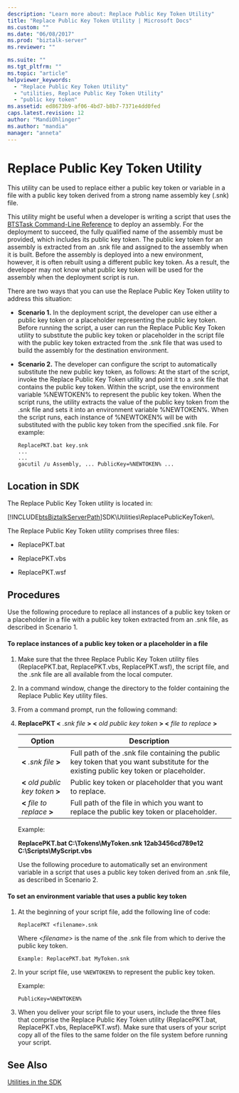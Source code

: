 ```yaml
---
description: "Learn more about: Replace Public Key Token Utility"
title: "Replace Public Key Token Utility | Microsoft Docs"
ms.custom: ""
ms.date: "06/08/2017"
ms.prod: "biztalk-server"
ms.reviewer: ""

ms.suite: ""
ms.tgt_pltfrm: ""
ms.topic: "article"
helpviewer_keywords: 
  - "Replace Public Key Token Utility"
  - "utilities, Replace Public Key Token Utility"
  - "public key token"
ms.assetid: ed8673b9-af06-4bd7-b8b7-7371e4dd0fed
caps.latest.revision: 12
author: "MandiOhlinger"
ms.author: "mandia"
manager: "anneta"
---
```

# Replace Public Key Token Utility
This utility can be used to replace either a public key token or variable in a file with a public key token derived from a strong name assembly key (.snk) file.  
  
 This utility might be useful when a developer is writing a script that uses the [BTSTask Command-Line Reference](../core/btstask-command-line-reference.md) to deploy an assembly. For the deployment to succeed, the fully qualified name of the assembly must be provided, which includes its public key token. The public key token for an assembly is extracted from an .snk file and assigned to the assembly when it is built. Before the assembly is deployed into a new environment, however, it is often rebuilt using a different public key token. As a result, the developer may not know what public key token will be used for the assembly when the deployment script is run.  
  
 There are two ways that you can use the Replace Public Key Token utility to address this situation:  
  
-   **Scenario 1.** In the deployment script, the developer can use either a public key token or a placeholder representing the public key token. Before running the script, a user can run the Replace Public Key Token utility to substitute the public key token or placeholder in the script file with the public key token extracted from the .snk file that was used to build the assembly for the destination environment.  
  
-   **Scenario 2.** The developer can configure the script to automatically substitute the new public key token, as follows: At the start of the script, invoke the Replace Public Key Token utility and point it to a .snk file that contains the public key token. Within the script, use the environment variable %NEWTOKEN% to represent the public key token. When the script runs, the utility extracts the value of the public key token from the .snk file and sets it into an environment variable %NEWTOKEN%. When the script runs, each instance of %NEWTOKEN% will be with substituted with the public key token from the specified .snk file. For example:  
  
    ```  
    ReplacePKT.bat key.snk  
    ...  
    ...  
    gacutil /u Assembly, ... PublicKey=%NEWTOKEN% ...  
    ```  
  
## Location in SDK  
 The Replace Public Key Token utility is located in:  
  
 [!INCLUDE[btsBiztalkServerPath](../includes/btsbiztalkserverpath-md.md)]SDK\Utilities\ReplacePublicKeyToken\\.  
  
 The Replace Public Key Token utility comprises three files:  
  
-   ReplacePKT.bat  
  
-   ReplacePKT.vbs  
  
-   ReplacePKT.wsf  
  
## Procedures  
 Use the following procedure to replace all instances of a public key token or a placeholder in a file with a public key token extracted from an .snk file, as described in Scenario 1.  
  
#### To replace instances of a public key token or a placeholder in a file  
  
1. Make sure that the three Replace Public Key Token utility files (ReplacePKT.bat, ReplacePKT.vbs, ReplacePKT.wsf), the script file, and the .snk file are all available from the local computer.  
  
2. In a command window, change the directory to the folder containing the Replace Public Key utility files.  
  
3. From a command prompt, run the following command:  
  
4. **ReplacePKT \<** *.snk file* **\> \<** *old public key token* **\> \<** *file to replace* **\>**  
  
   |Option|Description|  
   |------------|-----------------|  
   |**\<** *.snk file* **\>**|Full path of the .snk file containing the public key token that you want substitute for the existing public key token or placeholder.|  
   |**\<** *old public key token* **\>**|Public key token or placeholder that you want to replace.|  
   |**\<** *file to replace* **\>**|Full path of the file in which you want to replace the public key token or placeholder.|  
  
    Example:  
  
    **ReplacePKT.bat C:\Tokens\MyToken.snk 12ab3456cd789e12 C:\Scripts\MyScript.vbs**  
  
   Use the following procedure to automatically set an environment variable in a script that uses a public key token derived from an .snk file, as described in Scenario 2.  
  
#### To set an environment variable that uses a public key token  
  
1.  At the beginning of your script file, add the following line of code:  
  
    ```  
    ReplacePKT <filename>.snk  
    ```  
  
     Where \<*filename*\> is the name of the .snk file from which to derive the public key token.  
  
    ```  
    Example: ReplacePKT.bat MyToken.snk  
    ```  
  
2.  In your script file, use `%NEWTOKEN%` to represent the public key token.  
  
     Example:  
  
    ```  
    PublicKey=%NEWTOKEN%  
    ```  
  
3.  When you deliver your script file to your users, include the three files that comprise the Replace Public Key Token utility (ReplacePKT.bat, ReplacePKT.vbs, ReplacePKT.wsf). Make sure that users of your script copy all of the files to the same folder on the file system before running your script.  
  
## See Also  
 [Utilities in the SDK](../core/utilities-in-the-sdk.md)
